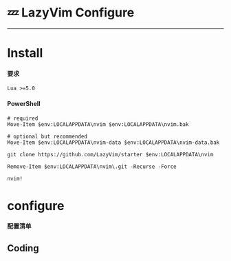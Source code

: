 # 💤 LazyVim Configure

---

# Install
#### 要求
```
Lua >=5.0
```
#### PowerShell
```
# required
Move-Item $env:LOCALAPPDATA\nvim $env:LOCALAPPDATA\nvim.bak

# optional but recommended
Move-Item $env:LOCALAPPDATA\nvim-data $env:LOCALAPPDATA\nvim-data.bak
```
```
git clone https://github.com/LazyVim/starter $env:LOCALAPPDATA\nvim
```
```
Remove-Item $env:LOCALAPPDATA\nvim\.git -Recurse -Force
```
```
nvim!
```

# configure
#### 配置清单

## Coding

